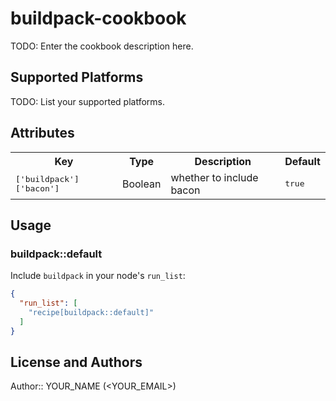 # buildpack-cookbook

TODO: Enter the cookbook description here.

## Supported Platforms

TODO: List your supported platforms.

## Attributes

<table>
  <tr>
    <th>Key</th>
    <th>Type</th>
    <th>Description</th>
    <th>Default</th>
  </tr>
  <tr>
    <td><tt>['buildpack']['bacon']</tt></td>
    <td>Boolean</td>
    <td>whether to include bacon</td>
    <td><tt>true</tt></td>
  </tr>
</table>

## Usage

### buildpack::default

Include `buildpack` in your node's `run_list`:

```json
{
  "run_list": [
    "recipe[buildpack::default]"
  ]
}
```

## License and Authors

Author:: YOUR_NAME (<YOUR_EMAIL>)
